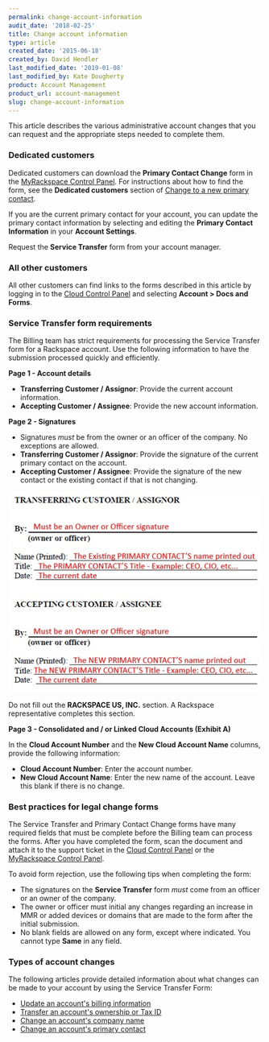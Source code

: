 ```yaml
---
permalink: change-account-information
audit_date: '2018-02-25'
title: Change account information
type: article
created_date: '2015-06-18'
created_by: David Hendler
last_modified_date: '2019-01-08'
last_modified_by: Kate Dougherty
product: Account Management
product_url: account-management
slug: change-account-information
---
```


This article describes the various administrative account changes that you can
request and the appropriate steps needed to complete them.

### Dedicated customers

Dedicated customers can download the **Primary Contact Change** form in the
[MyRackspace Control Panel](https://login.rackspace.com). For instructions
about how to find the form, see the **Dedicated customers** section of [Change
to a new primary contact](/support/how-to/change-to-new-primary-contact).

If you are the current primary contact for your account, you can update the
primary contact information by selecting and editing the **Primary Contact
Information** in your **Account Settings**.

Request the **Service Transfer** form from your account manager.

### All other customers

All other customers can find links to the forms described in this article by
logging in to the [Cloud Control Panel](https://login.rackspace.com) and
selecting **Account > Docs and Forms**.

### Service Transfer form requirements

The Billing team has strict requirements for processing the Service Transfer
form for a Rackspace account. Use the following information to have the
submission processed quickly and efficiently.

**Page 1 - Account details**

-   **Transferring Customer / Assignor**: Provide the current account
    information.
-   **Accepting Customer / Assignee**: Provide the new account information.

**Page 2 - Signatures**

-   Signatures *must* be from the owner or an officer of the company. No
    exceptions are allowed.
-   **Transferring Customer / Assignor**: Provide the signature of the
    current primary contact on the account.
-   **Accepting Customer / Assignee**: Provide the signature of the new
    contact or the existing contact if that is not changing.


![Signature section details, including Transferring customer (Assignor) and Accepting customer (assignee) information](change-account-2.jpg)

Do not fill out the **RACKSPACE US, INC.** section. A Rackspace
representative completes this section.

**Page 3 - Consolidated and / or Linked Cloud Accounts (Exhibit A)**

In the **Cloud Account Number** and the **New Cloud Account Name** columns,
provide the following information:

- **Cloud Account Number**: Enter the account number.
- **New Cloud Account Name**: Enter the new name of the account. Leave
  this blank if there is no change.

### Best practices for legal change forms

The Service Transfer and Primary Contact Change forms have many required
fields that must be complete before the Billing team can process the forms.
After you have completed the form, scan the document and attach it to the
support ticket in the [Cloud Control Panel](https://login.rackspace.com) or
the [MyRackspace Control Panel](https://login.rackspace.com).

To avoid form rejection, use the following tips when completing the
form:

- The signatures on the **Service Transfer** form *must* come
  from an officer or an owner of the company.
- The owner or officer must initial any changes regarding an increase
  in MMR or added devices or domains that are made to the form after
  the initial submission.
- No blank fields are allowed on any form, except where indicated. You
  cannot type **Same** in any field.

### Types of account changes

The following articles provide detailed information about what changes can be
made to your account by using the Service Transfer Form:

- [Update an account's billing information](/support/how-to/update-account-billing-information)
- [Transfer an account's ownership or Tax ID](/support/how-to/transfer-account-ownership-or-tax-id)
- [Change an account's company name](/support/how-to/change-account-company-name)
- [Change an account's primary contact](/support/how-to/change-to-new-primary-contact)
